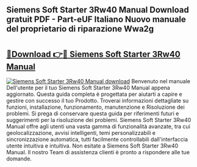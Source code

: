 ## Siemens Soft Starter 3Rw40 Manual Download gratuit PDF - Part-eUF Italiano Nuovo manuale del proprietario di riparazione Wwa2g

# <h2><a href="http://dfae0nm.blite.top/?on=Siemens+Soft+Starter+3Rw40+Manual">🔗Download 👉🔴 Siemens Soft Starter 3Rw40 Manual</a></h2>

[![Siemens Soft Starter 3Rw40 Manual download](https://i.imgur.com/lujVjoI.png)](http://dfae0nm.blite.top/?on=Siemens+Soft+Starter+3Rw40+Manual)
Benvenuto nel manuale Dell'utente per il tuo Siemens Soft Starter 3Rw40 Manual appena aggiornato. Questa guida completa è progettata per aiutarti a capire e gestire con successo il tuo Prodotto. Troverai informazioni dettagliate su funzioni, installazione, funzionamento, manutenzione e Risoluzione dei problemi. Si prega di conservare questa guida per riferimenti futuri e suggerimenti per la risoluzione dei problemi. Siemens Soft Starter 3Rw40 Manual offre agli utenti una vasta gamma di funzionalità avanzate, tra cui geolocalizzazione, avvisi intelligenti, temi personalizzabili e sincronizzazione automatica, tutti facilmente controllabili dall'interfaccia utente intuitiva e intuitiva. Non esitate a Siemens Soft Starter 3Rw40 Manual. Il nostro Team di assistenza clienti è pronto a rispondere alle tue domande.
